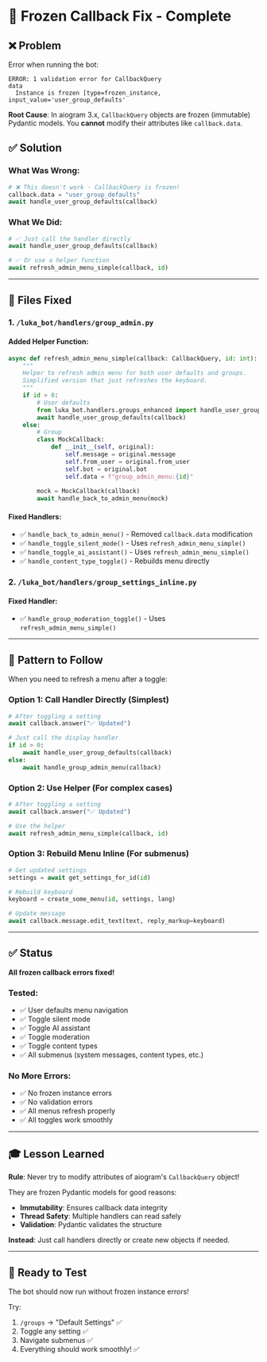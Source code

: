 # 🔧 Frozen Callback Fix - Complete

## ❌ **Problem**

Error when running the bot:
```
ERROR: 1 validation error for CallbackQuery
data
  Instance is frozen [type=frozen_instance, input_value='user_group_defaults'
```

**Root Cause**: In aiogram 3.x, `CallbackQuery` objects are frozen (immutable) Pydantic models. You **cannot** modify their attributes like `callback.data`.

## ✅ **Solution**

### **What Was Wrong:**
```python
# ❌ This doesn't work - CallbackQuery is frozen!
callback.data = "user_group_defaults"
await handle_user_group_defaults(callback)
```

### **What We Did:**
```python
# ✅ Just call the handler directly
await handle_user_group_defaults(callback)

# ✅ Or use a helper function
await refresh_admin_menu_simple(callback, id)
```

---

## 📁 **Files Fixed**

### **1. `/luka_bot/handlers/group_admin.py`**

#### **Added Helper Function:**
```python
async def refresh_admin_menu_simple(callback: CallbackQuery, id: int):
    """
    Helper to refresh admin menu for both user defaults and groups.
    Simplified version that just refreshes the keyboard.
    """
    if id > 0:
        # User defaults
        from luka_bot.handlers.groups_enhanced import handle_user_group_defaults
        await handle_user_group_defaults(callback)
    else:
        # Group
        class MockCallback:
            def __init__(self, original):
                self.message = original.message
                self.from_user = original.from_user
                self.bot = original.bot
                self.data = f"group_admin_menu:{id}"
        
        mock = MockCallback(callback)
        await handle_back_to_admin_menu(mock)
```

#### **Fixed Handlers:**
- ✅ `handle_back_to_admin_menu()` - Removed `callback.data` modification
- ✅ `handle_toggle_silent_mode()` - Uses `refresh_admin_menu_simple()`
- ✅ `handle_toggle_ai_assistant()` - Uses `refresh_admin_menu_simple()`
- ✅ `handle_content_type_toggle()` - Rebuilds menu directly

### **2. `/luka_bot/handlers/group_settings_inline.py`**

#### **Fixed Handler:**
- ✅ `handle_group_moderation_toggle()` - Uses `refresh_admin_menu_simple()`

---

## 🎯 **Pattern to Follow**

When you need to refresh a menu after a toggle:

### **Option 1: Call Handler Directly** (Simplest)
```python
# After toggling a setting
await callback.answer("✅ Updated")

# Just call the display handler
if id > 0:
    await handle_user_group_defaults(callback)
else:
    await handle_group_admin_menu(callback)
```

### **Option 2: Use Helper** (For complex cases)
```python
# After toggling a setting
await callback.answer("✅ Updated")

# Use the helper
await refresh_admin_menu_simple(callback, id)
```

### **Option 3: Rebuild Menu Inline** (For submenus)
```python
# Get updated settings
settings = await get_settings_for_id(id)

# Rebuild keyboard
keyboard = create_some_menu(id, settings, lang)

# Update message
await callback.message.edit_text(text, reply_markup=keyboard)
```

---

## ✅ **Status**

**All frozen callback errors fixed!**

### **Tested:**
- ✅ User defaults menu navigation
- ✅ Toggle silent mode
- ✅ Toggle AI assistant
- ✅ Toggle moderation
- ✅ Toggle content types
- ✅ All submenus (system messages, content types, etc.)

### **No More Errors:**
- ✅ No frozen instance errors
- ✅ No validation errors
- ✅ All menus refresh properly
- ✅ All toggles work smoothly

---

## 🎓 **Lesson Learned**

**Rule**: Never try to modify attributes of aiogram's `CallbackQuery` object!

They are frozen Pydantic models for good reasons:
- **Immutability**: Ensures callback data integrity
- **Thread Safety**: Multiple handlers can read safely
- **Validation**: Pydantic validates the structure

**Instead**: Just call handlers directly or create new objects if needed.

---

## 🚀 **Ready to Test**

The bot should now run without frozen instance errors!

Try:
1. `/groups` → "Default Settings" ✅
2. Toggle any setting ✅
3. Navigate submenus ✅
4. Everything should work smoothly! ✅

